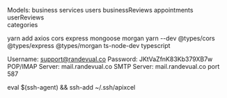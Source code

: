 Models:
business
services
users
businessReviews
appointments
userReviews                                                                                                     
categories



yarn add axios cors express mongoose morgan
yarn --dev @types/cors @types/express @types/morgan ts-node-dev typescript



Username:	support@randevual.co
Password:	JKtVaZfnK83Kb379XB7w
POP/IMAP Server:	mail.randevual.co
SMTP Server:	mail.randevual.co port 587


eval $(ssh-agent) && ssh-add ~/.ssh/apixcel

